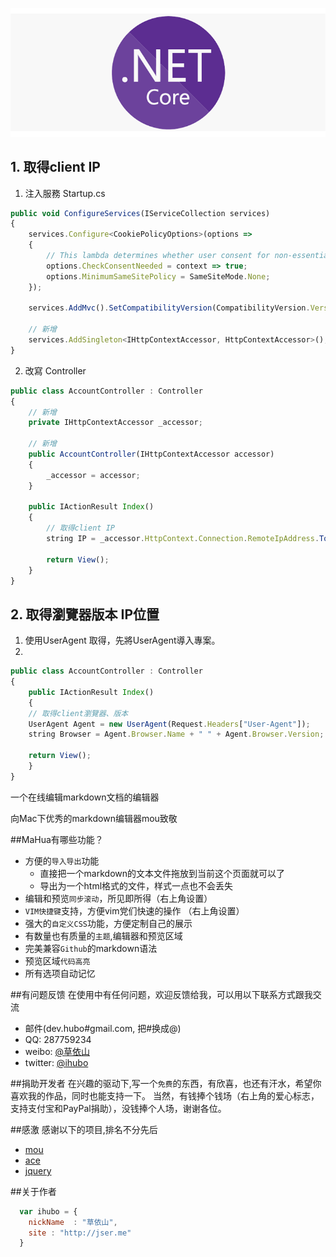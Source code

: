 

![](https://github.com/wdwd2233/Notes/blob/master/ASP.NET%20Core/img/netcorelogo.png?raw=true)


## 1. 取得client IP

 1. 注入服務 Startup.cs

```javascript
public void ConfigureServices(IServiceCollection services)
{
    services.Configure<CookiePolicyOptions>(options =>
    {
        // This lambda determines whether user consent for non-essential cookies is needed for a given request.
        options.CheckConsentNeeded = context => true;
        options.MinimumSameSitePolicy = SameSiteMode.None;
    });

    services.AddMvc().SetCompatibilityVersion(CompatibilityVersion.Version_2_2);

    // 新增
    services.AddSingleton<IHttpContextAccessor, HttpContextAccessor>();
}
```

 2. 改寫 Controller

```javascript
public class AccountController : Controller
{
	// 新增
	private IHttpContextAccessor _accessor;

	// 新增
	public AccountController(IHttpContextAccessor accessor)
	{
		_accessor = accessor;
	}

	public IActionResult Index()
	{
		// 取得client IP
		string IP = _accessor.HttpContext.Connection.RemoteIpAddress.ToString();
		
		return View();
	}
}
```

## 2. 取得瀏覽器版本 IP位置
    
 1.  使用UserAgent 取得，先將UserAgent導入專案。
 2.  
```javascript
public class AccountController : Controller
{
	public IActionResult Index()
	{
	// 取得client瀏覽器、版本
    UserAgent Agent = new UserAgent(Request.Headers["User-Agent"]);
    string Browser = Agent.Browser.Name + " " + Agent.Browser.Version;
	
	return View();
	}
}
```
	
一个在线编辑markdown文档的编辑器

向Mac下优秀的markdown编辑器mou致敬

##MaHua有哪些功能？

* 方便的`导入导出`功能
    *  直接把一个markdown的文本文件拖放到当前这个页面就可以了
    *  导出为一个html格式的文件，样式一点也不会丢失
* 编辑和预览`同步滚动`，所见即所得（右上角设置）
* `VIM快捷键`支持，方便vim党们快速的操作 （右上角设置）
* 强大的`自定义CSS`功能，方便定制自己的展示
* 有数量也有质量的`主题`,编辑器和预览区域
* 完美兼容`Github`的markdown语法
* 预览区域`代码高亮`
* 所有选项自动记忆

##有问题反馈
在使用中有任何问题，欢迎反馈给我，可以用以下联系方式跟我交流

* 邮件(dev.hubo#gmail.com, 把#换成@)
* QQ: 287759234
* weibo: [@草依山](http://weibo.com/ihubo)
* twitter: [@ihubo](http://twitter.com/ihubo)

##捐助开发者
在兴趣的驱动下,写一个`免费`的东西，有欣喜，也还有汗水，希望你喜欢我的作品，同时也能支持一下。
当然，有钱捧个钱场（右上角的爱心标志，支持支付宝和PayPal捐助），没钱捧个人场，谢谢各位。

##感激
感谢以下的项目,排名不分先后

* [mou](http://mouapp.com/) 
* [ace](http://ace.ajax.org/)
* [jquery](http://jquery.com)

##关于作者

```javascript
  var ihubo = {
    nickName  : "草依山",
    site : "http://jser.me"
  }
```